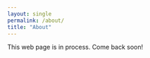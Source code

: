 ```yaml
---
layout: single
permalink: /about/
title: "About"
---
```


This web page is in process. Come back soon!
